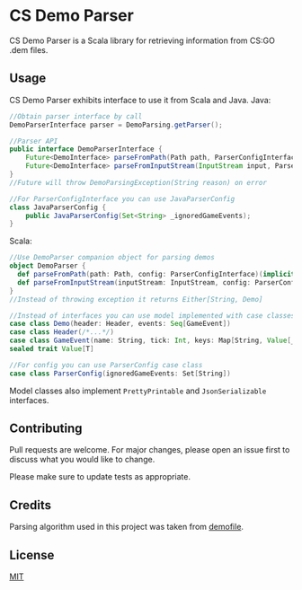 # CS Demo Parser

CS Demo Parser is a Scala library for retrieving information from CS:GO .dem files.

## Usage
CS Demo Parser exhibits interface to use it from Scala and Java.
Java:
```java
//Obtain parser interface by call
DemoParserInterface parser = DemoParsing.getParser();

//Parser API
public interface DemoParserInterface {
    Future<DemoInterface> parseFromPath(Path path, ParserConfigInterface config, ExecutorService exService);
    Future<DemoInterface> parseFromInputStream(InputStream input, ParserConfigInterface config, ExecutorService exService);
}
//Future will throw DemoParsingException(String reason) on error

//For ParserConfigInterface you can use JavaParserConfig
class JavaParserConfig {
    public JavaParserConfig(Set<String> _ignoredGameEvents);
}
```
Scala:
```scala
//Use DemoParser companion object for parsing demos
object DemoParser {
  def parseFromPath(path: Path, config: ParserConfigInterface)(implicit ec: ExecutionContext): Future[Either[String, Demo]]
  def parseFromInputStream(inputStream: InputStream, config: ParserConfigInterface)(implicit ec: ExecutionContext): Future[Either[String, Demo]]
}
//Instead of throwing exception it returns Either[String, Demo]

//Instead of interfaces you can use model implemented with case classes
case class Demo(header: Header, events: Seq[GameEvent])
case class Header(/*...*/)
case class GameEvent(name: String, tick: Int, keys: Map[String, Value[_]])
sealed trait Value[T]

//For config you can use ParserConfig case class
case class ParserConfig(ignoredGameEvents: Set[String])
```

Model classes also implement `PrettyPrintable` and `JsonSerializable` interfaces.

## Contributing
Pull requests are welcome. For major changes, please open an issue first to discuss what you would like to change.

Please make sure to update tests as appropriate.

## Credits
Parsing algorithm used in this project was taken from [demofile](https://github.com/saul/demofile).


## License
[MIT](https://choosealicense.com/licenses/mit/)